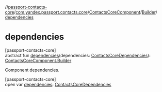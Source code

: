 //[passport-contacts-core](../../../../index.md)/[com.yandex.passport.contacts.core](../../index.md)/[ContactsCoreComponent](../index.md)/[Builder](index.md)/[dependencies](dependencies.md)

# dependencies

[passport-contacts-core]\
abstract fun [dependencies](dependencies.md)(dependencies: [ContactsCoreDependencies](../../-contacts-core-dependencies/index.md)): [ContactsCoreComponent.Builder](index.md)

Component dependencies.

[passport-contacts-core]\
open var [dependencies](dependencies.md): [ContactsCoreDependencies](../../-contacts-core-dependencies/index.md)
